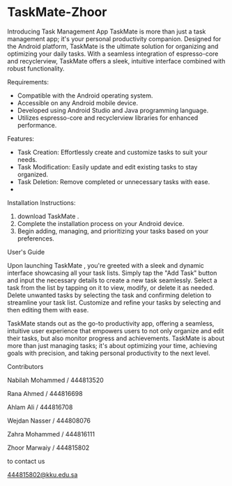 # TaskMate-Zhoor
Introducing Task Management App
TaskMate is more than just a task management app; it's your personal productivity companion. Designed for the Android platform, TaskMate is the ultimate solution for organizing and optimizing your daily tasks. With a seamless integration of espresso-core and recyclerview, TaskMate offers a sleek, intuitive interface combined with robust functionality.

Requirements:

- Compatible with the Android operating system.
- Accessible on any Android mobile device.
- Developed using Android Studio and Java programming language.
- Utilizes espresso-core and recyclerview libraries for enhanced performance.
  
Features:

- Task Creation: Effortlessly create and customize tasks to suit your needs.
- Task Modification: Easily update and edit existing tasks to stay organized.
- Task Deletion: Remove completed or unnecessary tasks with ease.
- 
Installation Instructions:

1.  download TaskMate .
2. Complete the installation process on your Android device.
3. Begin adding, managing, and prioritizing your tasks based on your preferences.

User's Guide

Upon launching TaskMate , you're greeted with a sleek and dynamic interface showcasing all your task lists.
Simply tap the "Add Task" button and input the necessary details to create a new task seamlessly.
Select a task from the list by tapping on it to view, modify, or delete it as needed.
Delete unwanted tasks by selecting the task and confirming deletion to streamline your task list.
Customize and refine your tasks by selecting and then editing them with ease.

TaskMate stands out as the go-to productivity app, offering a seamless, intuitive user experience that empowers users to not only organize and edit their tasks, but also monitor progress and achievements. TaskMate is about more than just managing tasks; it's about optimizing your time, achieving goals with precision, and taking personal productivity to the next level.

Contributors

Nabilah Mohammed /
444813520

Rana Ahmed /
444816698

Ahlam Ali /
444816708

 Wejdan Nasser /
444808076

Zahra Mohammed /
444816111

Zhoor Marwaiy /
444815802

to contact us

444815802@kku.edu.sa

